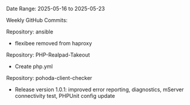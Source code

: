 Date Range: 2025-05-16 to 2025-05-23

Weekly GitHub Commits:

Repository: ansible
- flexibee removed from haproxy

Repository: PHP-Realpad-Takeout
- Create php.yml

Repository: pohoda-client-checker
- Release version 1.0.1: improved error reporting, diagnostics, mServer connectivity test, PHPUnit config update

